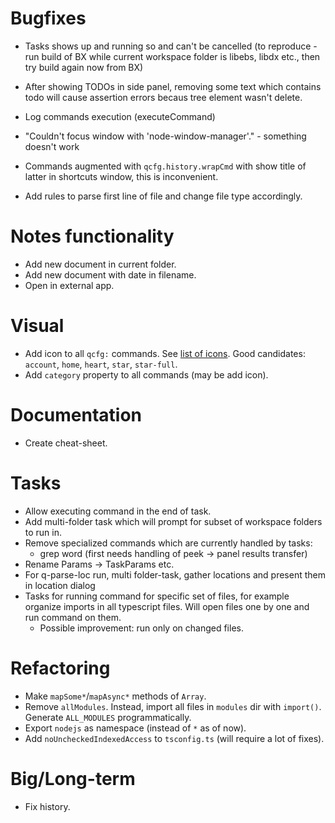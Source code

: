 # Bugfixes

- Tasks shows up and running so and can't be cancelled (to reproduce - run build
  of BX while current workspace folder is libebs, libdx etc., then try build
  again now from BX)
- After showing TODOs in side panel, removing some text which contains todo will
  cause assertion errors becaus tree element wasn't delete.
- Log commands execution (executeCommand)
- "Couldn't focus window with 'node-window-manager'." - something doesn't work
- Commands augmented with `qcfg.history.wrapCmd` with show title of latter in
  shortcuts window, this is inconvenient.

- Add rules to parse first line of file and change file type accordingly.

# Notes functionality

- Add new document in current folder.
- Add new document with date in filename.
- Open in external app.

# Visual

- Add icon to all `qcfg:` commands. See
  [list of icons](https://code.visualstudio.com/api/references/icons-in-labels).
  Good candidates: `account`, `home`, `heart`, `star`, `star-full`.
- Add `category` property to all commands (may be add icon).

# Documentation

- Create cheat-sheet.

# Tasks

- Allow executing command in the end of task.
- Add multi-folder task which will prompt for subset of workspace folders to run
  in.
- Remove specialized commands which are currently handled by tasks:
  - grep word (first needs handling of peek -> panel results transfer)
- Rename Params -> TaskParams etc.
- For q-parse-loc run, multi folder-task, gather locations and present them in
  location dialog
- Tasks for running command for specific set of files, for example organize
  imports in all typescript files. Will open files one by one and run command on
  them.
  - Possible improvement: run only on changed files.

# Refactoring

- Make `mapSome*`/`mapAsync*` methods of `Array`.
- Remove `allModules`. Instead, import all files in `modules` dir with
  `import()`. Generate `ALL_MODULES` programmatically.
- Export `nodejs` as namespace (instead of `*` as of now).
- Add `noUncheckedIndexedAccess` to `tsconfig.ts` (will require a lot of fixes).

# Big/Long-term

- Fix history.
